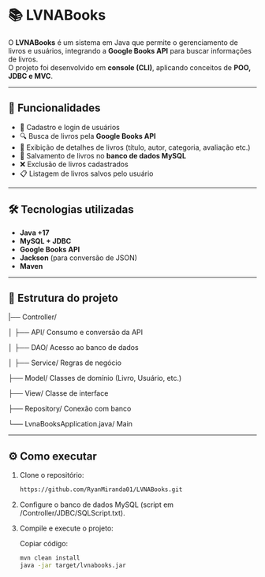 # 📚 LVNABooks

O **LVNABooks** é um sistema em Java que permite o gerenciamento de livros e usuários, integrando a **Google Books API** para buscar informações de livros.  
O projeto foi desenvolvido em **console (CLI)**, aplicando conceitos de **POO, JDBC e MVC**.

---

## 🚀 Funcionalidades
- 👤 Cadastro e login de usuários
- 🔍 Busca de livros pela **Google Books API**
- 📖 Exibição de detalhes de livros (título, autor, categoria, avaliação etc.)
- 💾 Salvamento de livros no **banco de dados MySQL**
- ❌ Exclusão de livros cadastrados
- 📋 Listagem de livros salvos pelo usuário

---

## 🛠️ Tecnologias utilizadas
- **Java +17**
- **MySQL + JDBC**
- **Google Books API**
- **Jackson** (para conversão de JSON)
- **Maven**

---

## 📂 Estrutura do projeto
|── Controller/

│ ├── API/ Consumo e conversão da API

│ ├── DAO/ Acesso ao banco de dados

│ ├── Service/ Regras de negócio

├── Model/ Classes de domínio (Livro, Usuário, etc.)

├── View/ Classe de interface

├── Repository/ Conexão com banco

└── LvnaBooksApplication.java/ Main


---

## ⚙️ Como executar
1. Clone o repositório:
   ```bash
   https://github.com/RyanMiranda01/LVNABooks.git
2. Configure o banco de dados MySQL (script em /Controller/JDBC/SQLScript.txt).

3. Compile e execute o projeto:
    
   Copiar código:
   ```bash
   mvn clean install
   java -jar target/lvnabooks.jar
